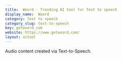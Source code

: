 ```yaml
---
title:  Woord - Trending AI tool for Text to speech
display_name:  Woord
category: Text to speech
category_slug: text-to-speech
key: getwoord_com
website: https://www.getwoord.com/
layout: aitool
---
```


Audio content created via Text-to-Speech.
